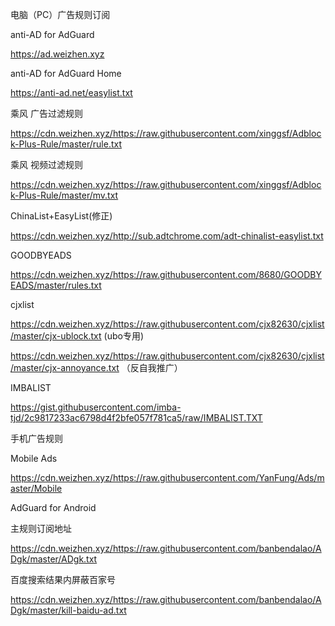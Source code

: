 电脑（PC）广告规则订阅

anti-AD for AdGuard

https://ad.weizhen.xyz

anti-AD for AdGuard Home

https://anti-ad.net/easylist.txt


乘风 广告过滤规则

https://cdn.weizhen.xyz/https://raw.githubusercontent.com/xinggsf/Adblock-Plus-Rule/master/rule.txt

乘风 视频过滤规则

https://cdn.weizhen.xyz/https://raw.githubusercontent.com/xinggsf/Adblock-Plus-Rule/master/mv.txt

ChinaList+EasyList(修正)

https://cdn.weizhen.xyz/http://sub.adtchrome.com/adt-chinalist-easylist.txt

GOODBYEADS

https://cdn.weizhen.xyz/https://raw.githubusercontent.com/8680/GOODBYEADS/master/rules.txt

cjxlist

https://cdn.weizhen.xyz/https://raw.githubusercontent.com/cjx82630/cjxlist/master/cjx-ublock.txt  (ubo专用)

https://cdn.weizhen.xyz/https://raw.githubusercontent.com/cjx82630/cjxlist/master/cjx-annoyance.txt  （反自我推广）

IMBALIST

https://gist.githubusercontent.com/imba-tjd/2c9817233ac6798d4f2bfe057f781ca5/raw/IMBALIST.TXT



手机广告规则

Mobile Ads

https://cdn.weizhen.xyz/https://raw.githubusercontent.com/YanFung/Ads/master/Mobile

AdGuard for Android

主规则订阅地址

https://cdn.weizhen.xyz/https://raw.githubusercontent.com/banbendalao/ADgk/master/ADgk.txt

百度搜索结果内屏蔽百家号

https://cdn.weizhen.xyz/https://raw.githubusercontent.com/banbendalao/ADgk/master/kill-baidu-ad.txt

